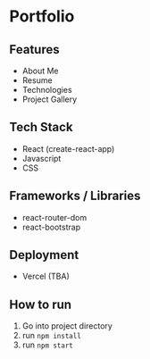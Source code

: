# Portfolio

## Features

- About Me
- Resume
- Technologies
- Project Gallery

## Tech Stack

- React (create-react-app)
- Javascript
- CSS

## Frameworks / Libraries

- react-router-dom
- react-bootstrap

## Deployment

- Vercel (TBA)

## How to run

1. Go into project directory
2. run `npm install`
3. run `npm start`
